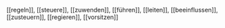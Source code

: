 [[regeln]], [[steuere]], [[zuwenden]], [[führen]], [[leiten]], [[beeinflussen]], [[zusteuern]], [[regieren]], [[vorsitzen]]